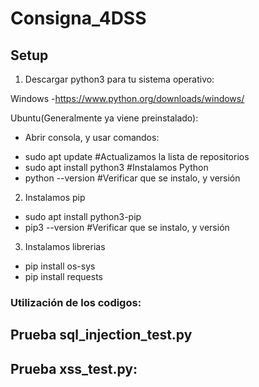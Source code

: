 # Consigna_4DSS
## Setup
1) Descargar python3 para tu sistema operativo:

Windows -https://www.python.org/downloads/windows/

Ubuntu(Generalmente ya viene preinstalado):
- Abrir consola, y usar comandos: 
* sudo apt update #Actualizamos la lista de repositorios
* sudo apt install python3 #Instalamos Python
* python --version #Verificar que se instalo, y versión

2) Instalamos pip
* sudo apt install python3-pip
* pip3 --version #Verificar que se instalo, y versión

3) Instalamos librerias
* pip install os-sys
* pip install requests

### Utilización de los codigos:
## Prueba sql_injection_test.py

## Prueba xss_test.py:
